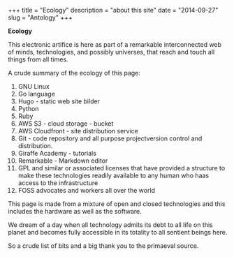 +++
title = "Ecology"
description = "about this site"
date = "2014-09-27"
slug = "Antology"
+++


**Ecology**

This electronic artifice is here as part of a remarkable interconnected web of minds, technologies, and possibly universes, that reach and touch all things from all times.

A crude summary of the ecology of this page:

1. GNU Linux
2. Go language
3. Hugo - static web site bilder
4. Python
5. Ruby
6. AWS S3 - cloud storage - bucket
7. AWS Cloudfront - site distribution service
8. Git - code repository and all purpose projectversion control and distribution.
9. Giraffe Academy - tutorials
10. Remarkable - Markdown editor
11. GPL and similar or associated licenses that have provided a structure to make these technologies readily available to any human who haas access to the infrastructure
12. FOSS advocates and workers all over the world


This page is made from a mixture of open and closed technologies and this includes the hardware as well as the software.

We dream of a day when all technology admits its debt to all life on this planet and becomes fully accessible in its totality to all sentient beings here.

So a crude list of bits and a big thank you to the primaeval source.
